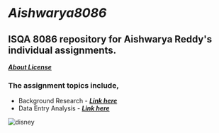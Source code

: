 # **_Aishwarya8086_**
## **ISQA 8086 repository for Aishwarya Reddy's individual assignments.**
[**_About License_**](https://github.com/aishwaryamsd/Aishwarya8086/blob/master/LICENSE)
### **The assignment topics include,**
- Background Research - [**_Link here_**](https://github.com/aishwaryamsd/Aishwarya8086/tree/master/Background%20Research)
- Data Entry Analysis - [**_Link here_**]()

![disney]( https://clip2art.com/images/sadness-clipart-inside-out-9.jpg )
